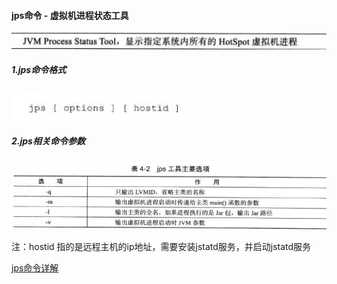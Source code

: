 #### jps命令 - 虚拟机进程状态工具

![image-20210811132627418](https://raw.githubusercontent.com/codecodeabc/Note-len/main/img/20210811132627.png)

##### 1.jps命令格式

![image-20210811131920523](https://raw.githubusercontent.com/codecodeabc/Note-len/main/img/20210811131920.png)

##### 2.jps相关命令参数

![image-20210811131945495](https://raw.githubusercontent.com/codecodeabc/Note-len/main/img/20210811131945.png)

注：hostid 指的是远程主机的ip地址，需要安装jstatd服务，并启动jstatd服务

[jps命令详解](https://app.yinxiang.com/shard/s34/nl/30610914/6e615e0a-4132-4eea-8d16-03e3000a152e)